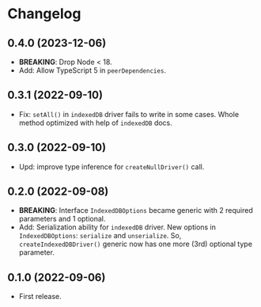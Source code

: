 # Changelog

## 0.4.0 (2023-12-06)

- **BREAKING**: Drop Node < 18.
- Add: Allow TypeScript 5 in `peerDependencies`.

## 0.3.1 (2022-09-10)

- Fix: `setAll()` in `indexedDB` driver fails to write in some cases. Whole
  method optimized with help of `indexedDB` docs.

## 0.3.0 (2022-09-10)

- Upd: improve type inference for `createNullDriver()` call.

## 0.2.0 (2022-09-08)

- **BREAKING**: Interface `IndexedDBOptions` became generic with 2 required
  parameters and 1 optional.
- Add: Serialization ability for `indexedDB` driver. New options in
  `IndexedDBOptions`: `serialize` and `unserialize`. So,
  `createIndexedDBDriver()` generic now has one more (3rd) optional type
  parameter.

## 0.1.0 (2022-09-06)

- First release.
